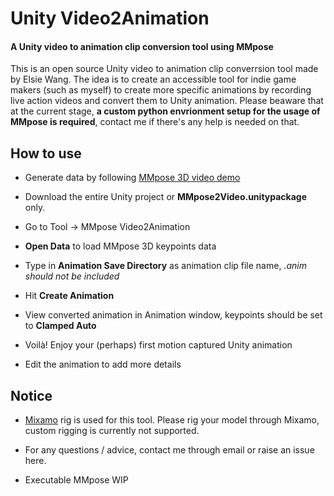 # Unity Video2Animation
#### A Unity video to animation clip conversion tool using MMpose
This is an open source Unity video to animation clip converrsion tool made by Elsie Wang. The idea is to create an accessible tool for indie game makers (such as myself) to create more specific animations by recording live action videos and convert them to Unity animation. Please beaware that at the current stage, **a custom python envrionment setup for the usage of MMpose is required**, contact me if there's any help is needed on that.

## How to use
* Generate data by following [MMpose 3D video demo](https://github.com/open-mmlab/mmpose/blob/main/demo/docs/en/3d_human_pose_demo.md)

* Download the entire Unity project or **MMpose2Video.unitypackage** only.

* Go to Tool -> MMpose Video2Animation

* **Open Data** to load MMpose 3D keypoints data

* Type in **Animation Save Directory** as animation clip file name, _.anim should not be included_

* Hit **Create Animation**

* View converted animation in Animation window, keypoints should be set to **Clamped Auto**

* Voilà! Enjoy your (perhaps) first motion captured Unity animation

* Edit the animation to add more details

## Notice
* [Mixamo](https://www.mixamo.com/#/) rig is used for this tool. Please rig your model through Mixamo, custom rigging is currently not supported.

* For any questions / advice, contact me through email or raise an issue here.

* Executable MMpose WIP



